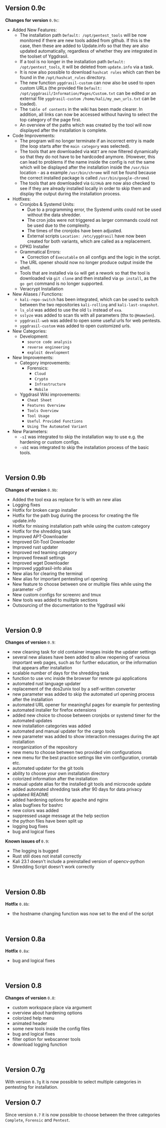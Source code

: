 ## Version 0.9c
<strong>Changes for version</strong> `0.9c`:
  - Added New Features:
      - The installation path `Default: /opt/pentest_tools` will be now monitored if there are new tools added from github. If this is the case, then these are added to Update.info so that they are also updated automatically, regardless of whether they are integrated in the toolset of Yggdrasil.
      - If a tool is no longer in the installation path `Default: /opt/pentest_tools`, it will be deleted from `update.info` via a task.
      - It is now also possible to download `hashcat rules` which can then be found in the `/opt/hashcat_rules` directory.
      - The new function `yggdrasil-custom` can now also be used to open custom URLs (the provided file `Default: /opt/yggdrasil/Information/Pages/Custom.txt` can be edited or an external file `yggdrasil-custom /home/kali/my_own_urls.txt` can be loaded).
      - The `table of contents` in the wiki has been made clearer. In addition, all links can now be accessed without having to select the top category of the page first.
      - An overview of the paths which was created by the tool will now displayed after the installation is complete.
  - Code Improvements:
    - The program will no longer terminate if an incorrect entry is made (the loop starts after the `main category` was selected).
    - The tools that are downloaded via `WGET` are now filtered dynamically so that they do not have to be hardcoded anymore. (However, this can lead to problems if the name inside the config is not the same which will be displayed after the installation inside the `/usr/bin` location - as a example `/usr/bin/chrome` will not be found because the correct installed package is called `/usr/bin/google-chrome`)
    - The tools that are downloaded via `GitHub` are now also checked to see if they are already installed locally in order to skip them and display the output during the installation process.
  - Hotfixes:
    - Cronjobs & Systemd Units:
      - Due to a programming error, the Systemd units could not be used without the data shredder.
      - The cron jobs were not triggered as larger commands could not be used due to the complexity.
      - The times of the cronjobs have been adjusted.
      - External scripts `Location: /etc/yggdrasil` have now been created for both variants, which are called as a replacement.
    - DPKG Installer
    - Grammatical Errors:
      - Correction of `Executable` on all configs and the logic in the script.
    - The URL opener should now no longer produce output inside the shell.
    - Tools that are installed via `Go` will get a rework so that the tool is downloaded via `git clone` and then installed via `go install`, as the `go get` command is no longer supported.
    - Veracrypt Installation
  - New Aliases / Functions:
    - `kali-repo-switch` has been integrated, which can be used to switch between the two repositories `kali-rolling` and `kali-last-snapshot`.
    - `ls_old` was added to use the old `ls` instead of `exa`.
    - `sslyze` was added to scan tls with all parameters (thx to `@HomeSen`).
    - `yggdrasil-web` was added to open some useful urls for web pentests.
    - `yggdrasil-custom` was added to open customized urls.
  - New Categories:
    - Development:
      - `source code analysis`
      - `reverse engineering`
      - `exploit development`
  - New Improvements:
    - Category improvements:
      - Forensics:
        - `Cloud`
        - `Crypto`
        - `Infrastructure`
        - `Mobile`
    - Yggdrasil Wiki improvements:
        - `Cheat Sheet`
        - `Features Overview`
        - `Tools Overview`
        - `Tool Usage`
        - `Useful Provided Functions`
        - `Using The Automated Variant`
  - New Parameters:
    - `-sI` was integrated to skip the installation way to use e.g. the hardening or custom configs.
    - `-sbI` was integrated to skip the installation process of the basic tools.
<br />

## Version 0.9b
<strong>Changes of version</strong> `0.9b`:
  - Added the tool exa as replace for ls with an new alias
  - Logging fixes
  - Hotfix for broken cargo installer
  - Hotfix for the path bug during the process for creating the file update.info
  - Hotfix for missing installation path while using the custom category
  - Hotfix for the shredding task
  - Improved APT-Downloader
  - Improved Git-Tool Downloader
  - Improved rust updater
  - Improved red teaming category
  - Improved firewall settings
  - Improved wget Downloader
  - Improved yggdrasil-info alias
  - New alias for clearing the terminal
  - New alias for important pentesting url opening
  - New feature to choose between one or multiple files while using the parameter -cP
  - New custom configs for screenrc and tmux
  - New tools was added to mulitple sections
  - Outsourcing of the documentation to the Yggdrasil wiki
<br />

## Version 0.9
<strong>Changes of version</strong> `0.9`:
  - new cleaning task for old container images inside the updater settings
  - several new aliases have been added to allow reopening of various important web pages, such as for further education, or the information that appears after installation
  - scalable number of days for the shredding task
  - function to use vnc inside the browser for remote gui applications
  - automated rust language updater
  - replacement of the dos2unix tool by a self-written converter
  - new parameter was added to skip the automated url opening process after the installation
  - automated URL opener for meaningful pages for example for pentesting
  - automated installer for firefox extensions
  - added new choice to choose between cronjobs or systemd timer for the automated updates
  - new installation categories was added
  - automated and manual updater for the cargo tools
  - new parameter was added to show interaction messages during the apt installation
  - reorganization of the repository
  - new menu to choose between two provided vim configurations
  - new menu for the best practice settings like vim configuration, crontab etc.
  - automated updater for the git tools
  - ability to choose your own installation directory
  - colorized information after the installation
  - manual update alias for the installed git tools and microcode update
  - added automated shredding task after 90 days for data privacy
  - updated README
  - added hardening options for apache and nginx
  - alias bugfixes for bashrc
  - new colors was added
  - suppressed usage message at the help section
  - the python files have been split up
  - logging bug fixes
  - bug and logical fixes

<strong>Known issues of </strong> `0.9`:
  - The logging is bugged
  - Rust still does not install correctly
  - Kali 23.1 doesn't include a preinstalled version of opencv-python
  - Shredding Script doesn't work correctly
<br />

## Version 0.8b
<strong>Hotfix</strong> `0.8b`:
  - the hostname changing function was now set to the end of the script
<br />

## Version 0.8a
<strong>Hotfix</strong> `0.8a`:
  - bug and logical fixes
<br />

## Version 0.8
<strong>Changes of version</strong> `0.8`:
  - custom workspace place via argument
  - overview about hardening options
  - colorized help menu
  - animated header
  - some new tools inside the config files
  - bug and logical fixes
  - filter option for webscanner tools
  - download logging function
<br />

## Version 0.7g
With version `0.7g` it is now possible to select multiple categories in pentesting for installation.
<br />

## Version 0.7
Since version `0.7` it is now possible to choose between the three categories `Complete`, `Forensic` and `Pentest`.
